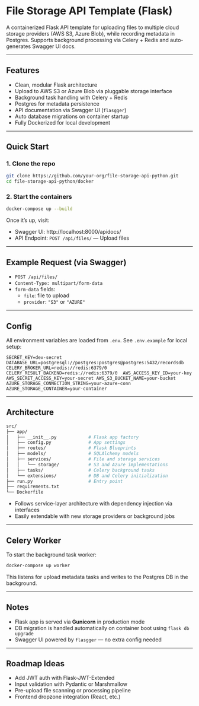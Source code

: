 # File Storage API Template (Flask)

A containerized Flask API template for uploading files to multiple cloud storage providers (AWS S3, Azure Blob), while recording metadata in Postgres. Supports background processing via Celery + Redis and auto-generates Swagger UI docs.

---
## Features

- Clean, modular Flask architecture
- Upload to AWS S3 or Azure Blob via pluggable storage interface
- Background task handling with Celery + Redis
- Postgres for metadata persistence
- API documentation via Swagger UI (`flasgger`)
- Auto database migrations on container startup
- Fully Dockerized for local development

---
## Quick Start

### 1. Clone the repo

```bash
git clone https://github.com/your-org/file-storage-api-python.git
cd file-storage-api-python/docker
```
### 2. Start the containers

```bash
docker-compose up --build
```

Once it’s up, visit:
- Swagger UI: http://localhost:8000/apidocs/
- API Endpoint: `POST /api/files/` — Upload files

---
## Example Request (via Swagger)

- `POST /api/files/`
- `Content-Type: multipart/form-data`
- `form-data` fields:
    - `file`: file to upload
    - `provider`: `"S3"` or `"AZURE"`

---
## Config

All environment variables are loaded from `.env`. See `.env.example` for local setup:

```env
SECRET_KEY=dev-secret DATABASE_URL=postgresql://postgres:postgres@postgres:5432/recordsdb CELERY_BROKER_URL=redis://redis:6379/0 CELERY_RESULT_BACKEND=redis://redis:6379/0  AWS_ACCESS_KEY_ID=your-key AWS_SECRET_ACCESS_KEY=your-secret AWS_S3_BUCKET_NAME=your-bucket  AZURE_STORAGE_CONNECTION_STRING=your-azure-conn AZURE_STORAGE_CONTAINER=your-container
```
---
## Architecture

```bash
src/
├── app/
│   ├── __init__.py            # Flask app factory
│   ├── config.py              # App settings
│   ├── routes/                # Flask Blueprints
│   ├── models/                # SQLAlchemy models
│   ├── services/              # File and storage services
│   │   └── storage/           # S3 and Azure implementations
│   ├── tasks/                 # Celery background tasks
│   └── extensions/            # DB and Celery initialization
├── run.py                     # Entry point
├── requirements.txt
└── Dockerfile
```

- Follows service-layer architecture with dependency injection via interfaces
- Easily extendable with new storage providers or background jobs

---
## Celery Worker

To start the background task worker:

```bash
docker-compose up worker
```

This listens for upload metadata tasks and writes to the Postgres DB in the background.

---
## Notes

- Flask app is served via **Gunicorn** in production mode
- DB migration is handled automatically on container boot using `flask db upgrade`
- Swagger UI powered by `flasgger` — no extra config needed

---
## Roadmap Ideas

- Add JWT auth with Flask-JWT-Extended
- Input validation with Pydantic or Marshmallow
- Pre-upload file scanning or processing pipeline
- Frontend dropzone integration (React, etc.)